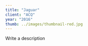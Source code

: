 ```yaml
---
title: "Jaguar"
client: "ACQ"
year: "2016"
thumb: ../images/thumbnail-red.jpg
---
```


Write a description
